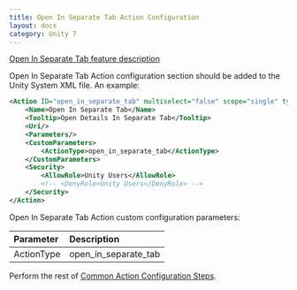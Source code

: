 ```yaml
---
title: Open In Separate Tab Action Configuration
layout: docs
category: Unity 7
---
```

[Open In Separate Tab feature description](../../features/document-management/document-details.md#how-to-use-document-details)

Open In Separate Tab Action configuration section should be added to the Unity System XML file. An example:

```xml
<Action ID="open_in_separate_tab" multiselect="false" scope="single" type="toolbar">
    <Name>Open In Separate Tab</Name>
    <Tooltip>Open Details In Separate Tab</Tooltip>
    <Uri/>
    <Parameters/>
    <CustomParameters>
        <ActionType>open_in_separate_tab</ActionType>
    </CustomParameters>
    <Security>
        <AllowRole>Unity Users</AllowRole>
        <!-- <DenyRole>Unity Users</DenyRole> -->
    </Security>
</Action>
```

Open In Separate Tab Action custom configuration parameters:

| Parameter | Description |
|:----|:-------------------|
|ActionType | open_in_separate_tab |

Perform the rest of [Common Action Configuration Steps](../actions.md#common-actions-configuration-steps). 

